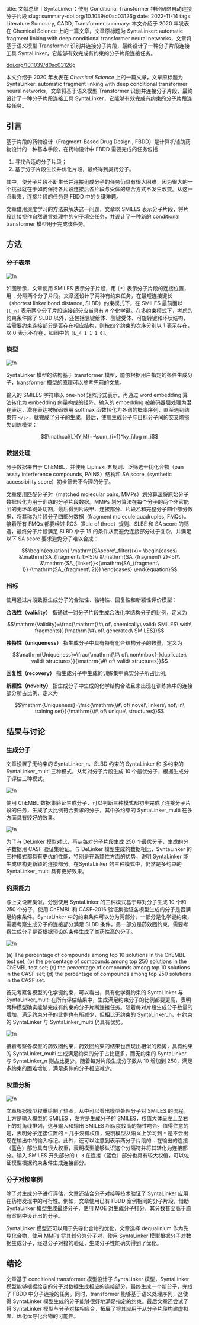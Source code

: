 title: 文献总结｜SyntaLinker：使用 Conditional Transformer 神经网络自动连接分子片段
slug:  summary-doi.org/10.1039/d0sc03126g
date: 2022-11-14
tags: Literature Summary, CADD, Transformer
summary: 本文介绍于 2020 年发表在 Chemical Science 上的一篇文章，文章原标题为 SyntaLinker: automatic fragment linking with deep conditional transformer neural networks，文章将基于语义模型 Transformer 识别并连接分子片段，最终设计了一种分子片段连接工具 SyntaLinker，它能够有效完成有约束的分子片段连接任务。

<i class="fa-solid fa-arrow-up-right-from-square"></i> [doi.org/10.1039/d0sc03126g](https://doi.org/10.1039/d0sc03126g)

本文介绍于 2020 年发表在 *Chemical Science* 上的一篇文章，文章原标题为 SyntaLinker: automatic fragment linking with deep conditional transformer neural networks，文章将基于语义模型 Transformer 识别并连接分子片段，最终设计了一种分子片段连接工具 SyntaLinker，它能够有效完成有约束的分子片段连接任务。

## 引言

基于片段的药物设计（Fragment-Based Drug Design , FBDD）是计算机辅助药物设计的一种基本手段，在药物设计中 FBDD 需要完成的任务包括

1. 寻找合适的分子片段；
2. 基于分子片段生长并优化片段，最终得到类药分子。

其中，使分子片段不断生长并连接组成分子的任务仍具有很大困难，因为很大的一个挑战就在于如何保持各片段连接后各片段与受体的结合方式不发生改变。从这一点看来，连接片段的任务是 FBDD 中的关键难题。

文章借用深度学习的方法来解决这一问题，文章以 SMILES 表示分子片段，将片段连接视作自然语言处理中的句子填空任务，并设计了一种新的 conditional transformer 模型用于完成该任务。

## 方法

### 分子表示

![!n](https://storage.live.com/items/4D18B16B8E0B1EDB!7969?authkey=ALYpzW-ZQ_VBXTU)

如图所示，文章使用 SMILES 表示分子片段，用 `[*]` 表示分子片段的连接位置，用 `.` 分隔两个分子片段。文章还设计了两种有约束任务，在最短连接键长（shortest linker bond distance, SLBD）约束模式下，在 SMILES 最前面以 `[L_n]` 表示两个分子片段连接部分应当具有 $n$ 个化学键。在多约束模式下，考虑的约束条件除了 SLBD 以外，还包括氢键给体、氢键受体、可旋转键和环状结构，若需要约束连接部分是否存在相应结构，则按四个约束的次序分别以 $1$ 表示存在，以 $0$ 表示不存在，如图中的 `[L_4 1 1 1 0]`。

### 模型

![!n](https://storage.live.com/items/4D18B16B8E0B1EDB!7975?authkey=ALYpzW-ZQ_VBXTU)

SyntaLinker 模型的结构基于 transformer 模型，能够根据用户指定的条件生成分子，transformer 模型的原理可以参考[先前的文章](https://tseing.github.io/sui-sui-nian/2022-10-08-summary-doi.org/10.1038/s42256-021-00403-1.html)。

输入的 SMILES 字符串以 one-hot 矩阵形式表示，再通过 word embedding 算法转化为 embedding 向量构成的矩阵。输入的 embedding 被编码器层处理为潜在表达，潜在表达被解码器用 softmax 函数转化为各词的概率序列，直至遇到结束符 `</s>`，就完成了分子的生成。最后，使用生成分子与目标分子间的交叉熵损失训练模型：

$$\mathcal{L}(Y,M)=-\sum_{i=1}^ky_i\log m_i$$

### 数据处理

分子数据来自于 ChEMBL，并使用 Lipinski 五规则、泛筛选干扰化合物（pan assay interference compounds, PAINS）结构和 SA score（synthetic accessibility score）初步筛去不合理的分子。

文章使用匹配分子对（matched molecular pairs, MMPs）划分算法将原始分子数据转化为用于训练的分子片段数据。MMPs 划分算法在每个分子的两个非官能团的无环单键处切割，最后得到片段甲、连接部分、片段乙和完整分子四个部分数据，将其称为片段分子四部分数据（fragment molecule quadruples, FMQs）。
接着所有 FMQs 都要经过 RO3（Rule of three）规则、SLBE 和 SA score 的筛选，最终分子片段满足 SLBD 小于 15 的条件从而避免连接部分过于复杂，并满足以下 SA score 要求避免分子难以合成：

$$\begin{equation}
    \mathrm{SAscore\_filter}(x)=
    \begin{cases}
        &\mathrm{SA_{fragment\ 1}<5}\\
        &\mathrm{SA_{fragment\ 2}<5}\\
        &\mathrm{SA_{linker}}<(\mathrm{SA_{fragment\ 1}}+\mathrm{SA_{fragment\ 2}})
    \end{cases}
\end{equation}$$

### 指标

使用通过片段数据生成分子的合法性、独特性、回复性和新颖性评价模型：

**合法性（validity）** 指通过一对分子片段生成合法化学结构分子的比例，定义为

$$\mathrm{Validity}=\frac{\mathrm{\#\ of\ chemically\ valid\ SMILES\ with\ fragments}}{\mathrm{\#\ of\ generated\ SMILES}}$$

**独特性（uniqueness）** 指生成分子中具有特有化合结构分子的数量，定义为

$$\mathrm{Uniqueness}=\frac{\mathrm{\#\ of\ non\mbox{-}duplicate;\ valid\ structures}}{\mathrm{\#\ of\ valid\ structures}}$$

**回复性（recovery）** 指生成分子中生成的训练集中真实分子所占比例;

**新颖性（novelty）** 指生成分子中生成的化学结构合法且未出现在训练集中的连接部分所占比例，定义为

$$\mathrm{Uniqueness}=\frac{\mathrm{\#\ of\ novel\ linkers\ not\ in\ training set}}{\mathrm{\#\ of\ unique\ structures}}$$


## 结果与讨论

### 生成分子

文章设置了无约束的 SyntaLinker_n、SLBD 约束的 SyntaLinker 和 多约束的 SyntaLinker_multi 三种模式，从每对分子片段生成 10 个最优分子，根据生成分子评估三种模式。

![!n](https://storage.live.com/items/4D18B16B8E0B1EDB!7970?authkey=ALYpzW-ZQ_VBXTU)

使用 ChEMBL 数据集验证生成分子，可以判断三种模式都初步完成了连接分子片段的任务，生成了大比例符合要求的分子，其中多约束的 SyntaLinker_multi 在多方面具有较好的效果。

![!n](https://storage.live.com/items/4D18B16B8E0B1EDB!7971?authkey=ALYpzW-ZQ_VBXTU)

为了与 DeLinker 模型对比，再从每对分子片段生成 250 个最优分子，生成的分子数据用  CASF 验证集验证。与 DeLinker 模型生成的数据相比，SyntaLinker 的三种模式都具有更优的性能，特别是在新颖性方面的优势，说明 SyntaLinker 能生成结构更新颖的连接部分。在SyntaLinker 的三种模式中，仍然是多约束的 SyntaLinker_multi 具有更好效果。

### 约束能力

与上文设置类似，分别使用 SyntaLinker 的三种模式基于每对分子生成 10 个和 250 个分子，使用 ChEMBL 和 CASF-2016 验证集验证各模型生成的分子是否满足约束条件。SyntaLinker 中的约束条件可以分为两部分，一部分是化学键约束，需要考察生成分子的连接部分满足 SLBD 条件，另一部分是药效团约束，需要考察生成分子是否根据预设的条件生成了类药性高的分子。

![!n](https://storage.live.com/items/4D18B16B8E0B1EDB!7972?authkey=ALYpzW-ZQ_VBXTU)

<note>(a) The percentage of compounds among top 10 solutions in the ChEMBL test set; (b) the percentage of compounds among top 250 solutions in the ChEMBL test set; (c) the percentage of compounds among top 10 solutions in the CASF set; (d) the percentage of compounds among top 250 solutions in the CASF set.</note>

首先考察各模型的化学键约束，可以看出，具有化学键约束的 SyntaLinker 与 SyntaLinker_multi 在所有评估结果中，生成满足约束分子的比例都要更高，表明两种模型确实能够完成有约束的分子片断连接任务。随着每对片段生成分子数量的增加，满足约束分子的比例也有所减少，但相比无约束的 SyntaLinker_n，有约束的 SyntaLinker 与 SyntaLinker_multi 仍具有优势。

![!n](https://storage.live.com/items/4D18B16B8E0B1EDB!7973?authkey=ALYpzW-ZQ_VBXTU)

接着考察各模型的药效团约束，药效团约束的结果也表现出相似的趋势，具有约束的 SyntaLinker_multi 生成满足约束的分子占比更多，而无约束的 SyntaLinker 与 SyntaLinker_n 则占比更少。随着每对片段生成分子数从 10 增加到 250，满足多约束的困难增加，满足条件的分子相应减少。

### 权重分析

![!n](https://storage.live.com/items/4D18B16B8E0B1EDB!7974?authkey=ALYpzW-ZQ_VBXTU)

文章根据模型权重绘制了热图，从中可以看出模型处理分子对 SMILES 的流程。上方是输入模型的 SMILES ，左方是生成分子的 SMILES，权值大体呈左上至右下的对角线排列，这与输入和输出 SMILES 相似度较高的特性吻合。值得住意的是，表明分子连接位置的 `*` 几乎没有权值，说明模型从语义上学习到 `*` 是不会出现在输出中的输入标记。此外，还可以注意到表示两分子片段的 `.` 在输出的连接（蓝色）部分具有很大权重，表明模型能够认识这个分隔符并将其转化为连接部分。输入 SMILES 开头部分的 `L_3` 在连接（蓝色）部分也具有较大权值，可以佐证模型根据约束条件生成连接部分。

### 分子对接案例

除了对生成分子进行评估，文章还结合分子对接等技术验证了 SyntaLinker 应用在药物发现中的可行性。例如，文章使用已有 FBDD 案例相同的分子片段，借助 SyntaLinker 模型生成最终分子，使用 MOE 对生成分子打分，其分数甚至高于原有案例中设计出的分子。

SyntaLinker 模型还可以用于先导化合物的优化，文章选择 dequalinium 作为先导化合物，使用 MMPs 将其划分为分子对，使用 SyntaLinker 模型根据分子对数据生成分子，经过分子对接的验证，生成分子性能确实得到了优化。

## 结论

文章基于 conditional transformer 模型设计子 SyntaLinker 模型，SyntaLinker 模型能够根据给定的分子对数据生成相应的连接部分，最终生成一个新分子，完成了 FBDD 中分子连接的任务。同时，transformer 能够基于语义处理序列，这使得 SyntaLinker 模型生成的分子能够很好地满足指定的约束。最后文章还尝试了将 SyntaLinker 模型与分子对接相应合，拓展了将其应用于从分子片段构建虚拟库、优化优导化合物的可能性。